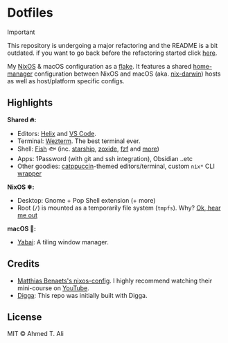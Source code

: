 # Dotfiles

> [!IMPORTANT]
> This repository is undergoing a major refactoring and the README is a bit outdated. if you want to go back before the refactoring started click [here](https://github.com/z0al/dotfiles/tree/7587fd6d3ee70338ae5234646d21de36d45cf87f).

My [NixOS][nixos] & macOS configuration as a [flake][flakes]. It features a shared [home-manager][hm] configuration between NixOS and macOS (aka. [nix-darwin][darwin]) hosts as well as host/platform specific configs.

## Highlights

**Shared 🔥:**

- Editors: [Helix][helix] and [VS Code][vscode].
- Terminal: [Wezterm][wezterm]. The best terminal ever.
- Shell: [Fish][fish] 🐟️ (inc. [starship][starship], [zoxide][z], [fzf][fzf] and [more](./home/cli/))
- Apps: 1Password (with git and ssh integration), Obsidian ..etc
- Other goodies: [catppuccin][cat]-themed editors/terminal, custom `nix*` CLI [wrapper](./bin/up)

**NixOS ❄:**

- Desktop: Gnome + Pop Shell extension (+ more)
- Root (`/`) is mounted as a temporarily file system (`tmpfs`). Why? [Ok, hear me out](https://grahamc.com/blog/erase-your-darlings/)

**macOS 🍏:**

- [Yabai][yabai]: A tiling window manager.

## Credits

- [Matthias Benaets's nixos-config](https://github.com/MatthiasBenaets/nixos-config). I highly recommend watching their mini-course on [YouTube](https://youtu.be/AGVXJ-TIv3Y).
- [Digga](https://github.com/divnix/digga/): This repo was initially built with Digga.

## License

MIT © Ahmed T. Ali

[nixos]: https://nixos.org
[flakes]: https://nixos.wiki/wiki/Flakes
[hm]: https://github.com/nix-community/home-manager
[darwin]: https://github.com/LnL7/nix-darwin
[fish]: https://fishshell.com
[z]: https://github.com/ajeetdsouza/zoxide
[fzf]: https://github.com/junegunn/fzf
[starship]: https://starship.rs
[wezterm]: https://wezfurlong.org/wezterm
[helix]: https://helix-editor.com/
[vscode]: https://code.visualstudio.com
[cat]: https://github.com/catppuccin/catppuccin
[yabai]: https://github.com/koekeishiya/yabai
